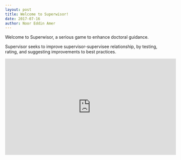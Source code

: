 ```yaml
---
layout: post
title: Welcome to Superwisor!
date: 2017-07-16
author: Noor Eddin Amer
---
```


Welcome to Superwisor, a serious game to enhance doctoral guidance. 

Supervisor seeks to improve supervisor-supervisee relationship, by testing, rating, and suggesting improvements to best practices.

<iframe width="560" height="315" src="https://www.youtube.com/embed/-egxccTxFTk" frameborder="0" allowfullscreen></iframe>
